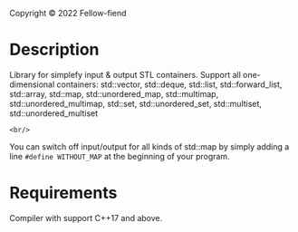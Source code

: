 Copyright &#169; 2022 Fellow-fiend

<h1>Description</h1>
Library for simplefy input & output STL containers.
Support all one-dimensional containers:
    std::vector, std::deque, std::list, 
    std::forward_list, std::array, std::map, 
    std::unordered_map, std::multimap, std::unordered_multimap,
    std::set, std::unordered_set, std::multiset, std::unordered_multiset
    
    <br/>
    
You can switch off input/output for all kinds of std::map by simply adding a line 
<code>#define WITHOUT_MAP</code> 
at the beginning of your program.

<h1>Requirements</h1>
Compiler with support C++17 and above.
